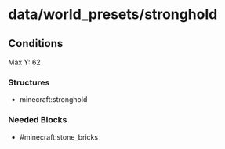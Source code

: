 # data/world_presets/stronghold  
  
## Conditions  
Max Y: 62  
  
### Structures  
  * minecraft:stronghold
  
  
### Needed Blocks  
  * #minecraft:stone_bricks
  
